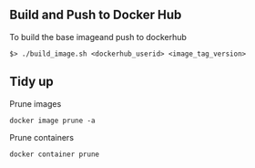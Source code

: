 ## Build and Push to Docker Hub

To build the base imageand push to dockerhub
```
$> ./build_image.sh <dockerhub_userid> <image_tag_version>
```

## Tidy up

Prune images
```
docker image prune -a
```

Prune containers
```
docker container prune
```
